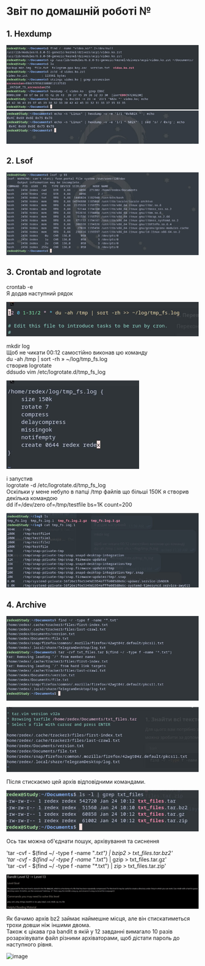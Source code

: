 
# Звіт по домашній роботі №

## 1. Hexdump

![image](https://github.com/MihaplAyMF/study/blob/main/BaseCamp/HomeWork7/Photo1.jpg)
![image](https://github.com/MihaplAyMF/study/blob/main/BaseCamp/HomeWork7/Photo2.jpg)

## 2. Lsof

![image](https://github.com/MihaplAyMF/study/blob/main/BaseCamp/HomeWork7/Photo3.jpg)

## 3. Crontab and logrotate

crontab -e  
Я додав наступний рядок

![image](https://github.com/MihaplAyMF/study/blob/main/BaseCamp/HomeWork7/Photo4.jpg)

mkdir log  
Щоб не чикати 00:12 самостійно виконав цю команду  
du -ah /tmp | sort -rh » ~/log/tmp_fs.log  
створив logrotate  
ddsudo vim /etc/logrotate.d/tmp_fs_log   

![image](https://github.com/MihaplAyMF/study/blob/main/BaseCamp/HomeWork7/Photo5.jpg)

і запустив  
logrotate -d /etc/logrotate.d/tmp_fs_log  
Оскільки у мене небуло в папці /tmp файлів що більші 150К я створив декілька командою   
dd if=/dev/zero of=/tmp/testfile bs=1K count=200  

![image](https://github.com/MihaplAyMF/study/blob/main/BaseCamp/HomeWork7/Photo6.jpg)

## 4. Archive

![image](https://github.com/MihaplAyMF/study/blob/main/BaseCamp/HomeWork7/Photo7.jpg)

![image](https://github.com/MihaplAyMF/study/blob/main/BaseCamp/HomeWork7/Photo8.jpg)

Після стискаємо цей архів відповідними командами.

![image](https://github.com/MihaplAyMF/study/blob/main/BaseCamp/HomeWork7/Photo9.jpg)

Ось так можна об'єднати пошук, архівування та сиснення   

'tar -cvf - $(find ~/ -type f -name "*.txt") | bzip2 > txt_files.tar.bz2'  
'tar -cvf - $(find ~/ -type f -name "*.txt") | gzip > txt_files.tar.gz'  
'tar -cvf - $(find ~/ -type f -name "*.txt") | zip > txt_files.tar.zip'  

![image](https://github.com/MihaplAyMF/study/blob/main/BaseCamp/HomeWork7/Photo10.jpg)

Як бачимо архів bz2 займає наймешне місця, але він стискатиметься трохи довши ніж іншими двома.   
Також є цікава гра bandit в якій у 12 завданні вимагало 10 разів розархівувати файл різними архіваторами, щоб дістати пароль до наступного рівня.   

![image](https://github.com/MihaplAyMF/study/blob/main/BaseCamp/HomeWork6/Photo10.jpg)

